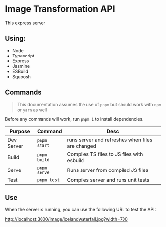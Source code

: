 # Image Transformation API

This express server

## Using:

- Node
- Typescript
- Express
- Jasmine
- ESBuild
- Squoosh

## Commands
> This documentation assumes the use of `pnpm` but should work with `npm` or `yarn` as well

Before any commands will work, run `pnpm i` to install dependencies.

Purpose|Command|Desc
---|---|---
Dev Server|`pnpm start`|runs server and refreshes when files are changed
Build|`pnpm build`|Compiles TS files to JS files with esbuild
Serve|`pnpm serve`|Runs server from compiled JS files
Test|`pnpm test`|Compiles server and runs unit tests

## Use

When the server is running, you can use the following URL to test the API:

[http://localhost:3000/image/icelandwaterfall.jpg?width=700](http://localhost:3000/image/icelandwaterfall.jpg?width=700)


